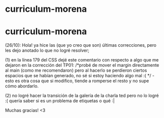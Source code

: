 # curriculum-morena
# curriculum-morena

(26/10): Hola! ya hice las (que yo creo que son) últimas correcciones, pero les dejo anotado lo que no logré resolver;

(1) en la línea 179 del CSS dejé este comentario con respecto a algo que me dejaron en la corrección del TP01: /*probé de mover el margin directamente al main (como me recomendaron) pero al hacerlo se perdieron ciertos espacios que se habían generado, no sé si estoy haciendo algo mal :( */ - esto es otra cosa que si modifico, tiende a romperse el resto y no supe cómo abordarlo.

(2) no logré hacer la transición de la galería de la charla ted pero no lo logré :( quería saber si es un problema de etiquetas o qué :|

Muchas gracias! <3
